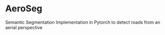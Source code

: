 # AeroSeg
Semantic Segmentation Implementation in Pytorch to detect roads from an aerial perspective
